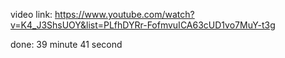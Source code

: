 video link: https://www.youtube.com/watch?v=K4_J3ShsUOY&list=PLfhDYRr-FofmvuICA63cUD1vo7MuY-t3g

done: 39 minute 41 second
